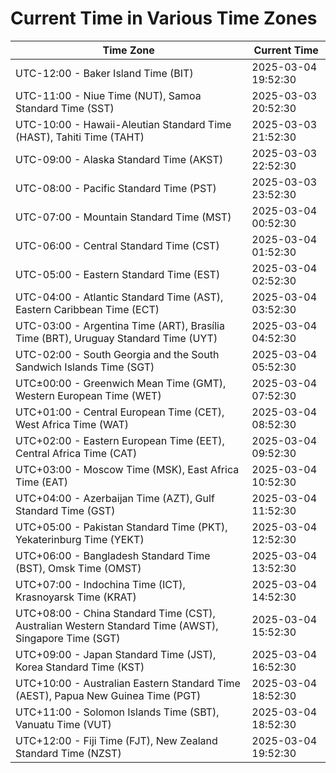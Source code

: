 # Current Time in Various Time Zones

| Time Zone | Current Time |
|-----------|--------------|
| UTC-12:00 - Baker Island Time (BIT) | 2025-03-04 19:52:30 |
| UTC-11:00 - Niue Time (NUT), Samoa Standard Time (SST) | 2025-03-03 20:52:30 |
| UTC-10:00 - Hawaii-Aleutian Standard Time (HAST), Tahiti Time (TAHT) | 2025-03-03 21:52:30 |
| UTC-09:00 - Alaska Standard Time (AKST) | 2025-03-03 22:52:30 |
| UTC-08:00 - Pacific Standard Time (PST) | 2025-03-03 23:52:30 |
| UTC-07:00 - Mountain Standard Time (MST) | 2025-03-04 00:52:30 |
| UTC-06:00 - Central Standard Time (CST) | 2025-03-04 01:52:30 |
| UTC-05:00 - Eastern Standard Time (EST) | 2025-03-04 02:52:30 |
| UTC-04:00 - Atlantic Standard Time (AST), Eastern Caribbean Time (ECT) | 2025-03-04 03:52:30 |
| UTC-03:00 - Argentina Time (ART), Brasília Time (BRT), Uruguay Standard Time (UYT) | 2025-03-04 04:52:30 |
| UTC-02:00 - South Georgia and the South Sandwich Islands Time (SGT) | 2025-03-04 05:52:30 |
| UTC±00:00 - Greenwich Mean Time (GMT), Western European Time (WET) | 2025-03-04 07:52:30 |
| UTC+01:00 - Central European Time (CET), West Africa Time (WAT) | 2025-03-04 08:52:30 |
| UTC+02:00 - Eastern European Time (EET), Central Africa Time (CAT) | 2025-03-04 09:52:30 |
| UTC+03:00 - Moscow Time (MSK), East Africa Time (EAT) | 2025-03-04 10:52:30 |
| UTC+04:00 - Azerbaijan Time (AZT), Gulf Standard Time (GST) | 2025-03-04 11:52:30 |
| UTC+05:00 - Pakistan Standard Time (PKT), Yekaterinburg Time (YEKT) | 2025-03-04 12:52:30 |
| UTC+06:00 - Bangladesh Standard Time (BST), Omsk Time (OMST) | 2025-03-04 13:52:30 |
| UTC+07:00 - Indochina Time (ICT), Krasnoyarsk Time (KRAT) | 2025-03-04 14:52:30 |
| UTC+08:00 - China Standard Time (CST), Australian Western Standard Time (AWST), Singapore Time (SGT) | 2025-03-04 15:52:30 |
| UTC+09:00 - Japan Standard Time (JST), Korea Standard Time (KST) | 2025-03-04 16:52:30 |
| UTC+10:00 - Australian Eastern Standard Time (AEST), Papua New Guinea Time (PGT) | 2025-03-04 18:52:30 |
| UTC+11:00 - Solomon Islands Time (SBT), Vanuatu Time (VUT) | 2025-03-04 18:52:30 |
| UTC+12:00 - Fiji Time (FJT), New Zealand Standard Time (NZST) | 2025-03-04 19:52:30 |
